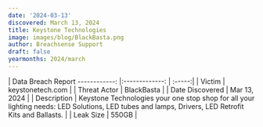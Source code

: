 ```yaml
---
date: '2024-03-13'
discovered: March 13, 2024
title: Keystone Technologies
image: images/blog/BlackBasta.png
author: Breachsense Support
draft: false
yearmonths: 2024/march
---
```



| Data Breach Report
------------:     |:-------------:    | :-----:|
| Victim      | keystonetech.com      | 
| Threat Actor      | BlackBasta      | 
| Date Discovered      | Mar 13, 2024      | 
| Description      | Keystone Technologies your one stop shop for all your lighting needs: LED Solutions, LED tubes and lamps, Drivers, LED Retrofit Kits and Ballasts.      | 
| Leak Size      | 550GB      | 

